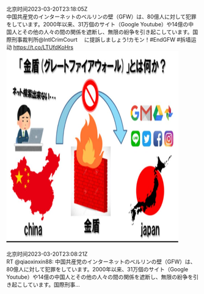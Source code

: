 北京时间2023-03-20T23:18:05Z<br>中国共産党のインターネットのベルリンの壁（GFW）は、80億人に対して犯罪をしています。2000年以来、31万個のサイト（Google Youtube）や14億の中国人とその他の人々の間の関係を遮断し、無限の紛争を引き起こしています。国際刑事裁判所@IntlCrimCourt
　に提訴しましょう!カモン！#EndGFW #拆墙运动 https://t.co/LTUfdKoHrs<br><img src='/temp/image/2023/w-Month-3/1637835909835157510_0.jpg' width='450' height='500'><br><br>北京时间2023-03-20T23:08:21Z<br>RT @qiaoxinxin88: 中国共産党のインターネットのベルリンの壁（GFW）は、80億人に対して犯罪をしています。2000年以来、31万個のサイト（Google Youtube）や14億の中国人とその他の人々の間の関係を遮断し、無限の紛争を引き起こしています。国際刑事…<br><br><br>
